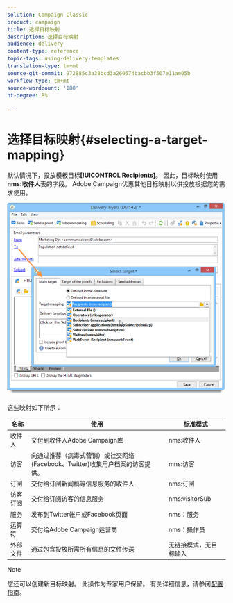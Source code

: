 ```yaml
---
solution: Campaign Classic
product: campaign
title: 选择目标映射
description: 选择目标映射
audience: delivery
content-type: reference
topic-tags: using-delivery-templates
translation-type: tm+mt
source-git-commit: 972885c3a38bcd3a260574bacbb3f507e11ae05b
workflow-type: tm+mt
source-wordcount: '180'
ht-degree: 8%

---
```



# 选择目标映射{#selecting-a-target-mapping}

默认情况下，投放模板目标&#x200B;**[!UICONTROL Recipients]**。 因此，目标映射使用&#x200B;**nms:收件人**&#x200B;表的字段。 Adobe Campaign优惠其他目标映射以供投放根据您的需求使用。

![](assets/delivery_select_mapping.png)

这些映射如下所示：

| 名称 | 使用 | 标准模式 |
|---|---|---|
| 收件人 | 交付到收件人Adobe Campaign库 | nms:收件人 |
| 访客 | 向通过推荐（病毒式营销）或社交网络(Facebook、Twitter)收集用户档案的访客提供。 | mns:访客 |
| 订阅 | 交付给订阅新闻稿等信息服务的收件人 | nms:订阅 |
| 访客订阅 | 交付给订阅访客的信息服务 | nms:visitorSub |
| 服务 | 发布到Twitter帐户或Facebook页面 | nms：服务 |
| 运算符 | 交付给Adobe Campaign运营商 | nms：操作员 |
| 外部文件 | 通过包含投放所需所有信息的文件传送 | 无链接模式，无目标输入 |

>[!NOTE]
>
>您还可以创建新目标映射。 此操作为专家用户保留。 有关详细信息，请参阅[配置指南](../../configuration/using/target-mapping.md)。
